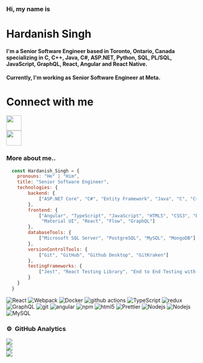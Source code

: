 ### Hi, my name is
# Hardanish Singh
#### I'm a Senior Software Engineer based in Toronto, Ontario, Canada specializing in C, C++, Java, C#, ASP.NET, Python, SQL, PL/SQL, JavaScript, GraphQL, React, Angular and React Native.
#### Currently, I'm working as Senior Software Engineer at Meta.

# Connect with me
<a href="https://leetcode.com/Hardanish-Singh/">
  <img src="https://img.shields.io/badge/linkedin-%230077B5.svg?style=for-the-badge&logo=linkedin&logoColor=white" height="40"/>
</a>
<br/>
<a href="https://leetcode.com/Hardanish-Singh/">
  <img src="https://img.shields.io/badge/LeetCode-000000?style=for-the-badge&logo=LeetCode&logoColor=#d16c06" height="40"/>
</a>

### More about me..

```javascript
  const Hardanish_Singh = {
    pronouns: "He" | "Him",
    title: "Senior Software Engineer",
    technologies: {
        backend: {
            ["ASP.NET Core", "C#", "Entity Framework", "Java", "C", "C++", "Python"]
        },
        frontend: {
            ["Angular", "TypeScript", "JavaScript", "HTML5", "CSS3", "Bootstrap", 
             "Material UI", "React", "Flow", "GraphQL"]
        },
        databaseTools: {
            ["Microsoft SQL Server", "PostgreSQL", "MySQL", "MongoDB"]
        },
        versionControlTools: {
            ["Git", "GitHub", "Github Desktop", "GitKraken"]
        },
        testingFrameworks: {
            ["Jest", "React Testing Library", "End to End Testing with Cypress", "Enzyme"]
        }
    }
  }    
```

<p>
  <img alt="React" src="https://img.shields.io/badge/-React-45b8d8?style=flat-square&logo=react&logoColor=white" />
  <img alt="Webpack" src="https://img.shields.io/badge/-Webpack-8DD6F9?style=flat-square&logo=webpack&logoColor=white" /> 
  <img alt="Docker" src="https://img.shields.io/badge/-Docker-46a2f1?style=flat-square&logo=docker&logoColor=white" />
  <img alt="github actions" src="https://img.shields.io/badge/-Github_Actions-2088FF?style=flat-square&logo=github-actions&logoColor=white" />
  <img alt="TypeScript" src="https://img.shields.io/badge/-TypeScript-007ACC?style=flat-square&logo=typescript&logoColor=white" />
  <img alt="redux" src="https://img.shields.io/badge/-Redux-764ABC?style=flat-square&logo=redux&logoColor=white" />
  <img alt="GraphQL" src="https://img.shields.io/badge/-GraphQL-E10098?style=flat-square&logo=graphql&logoColor=white" />
  <img alt="git" src="https://img.shields.io/badge/-Git-F05032?style=flat-square&logo=git&logoColor=white" />
  <img alt="angular" src="https://img.shields.io/badge/-Angular-DD0031?style=flat-square&logo=angular&logoColor=white" />
  <img alt="npm" src="https://img.shields.io/badge/-NPM-CB3837?style=flat-square&logo=npm&logoColor=white" />
  <img alt="html5" src="https://img.shields.io/badge/-HTML5-E34F26?style=flat-square&logo=html5&logoColor=white" />
  <img alt="Prettier" src="https://img.shields.io/badge/-Prettier-F7B93E?style=flat-square&logo=prettier&logoColor=white" />
  <img alt="Nodejs" src="https://img.shields.io/badge/-Nodejs-43853d?style=flat-square&logo=Node.js&logoColor=white" />
  <img alt="Nodejs" src="https://img.shields.io/badge/javascript-%23323330.svg?style=for-the-badge&logo=javascript&logoColor=%23F7DF1E" />
  <img alt="MySQL" src="https://img.shields.io/badge/mysql-%2300f.svg?style=for-the-badge&logo=mysql&logoColor=white" />
</p>

### ⚙️ &nbsp;GitHub Analytics

![](https://github-readme-stats.vercel.app/api?username=Hardanish-Singh&theme=vision-friendly-dark&hide_border=true&include_all_commits=false&count_private=true)<br/>
![](https://github-readme-streak-stats.herokuapp.com/?user=Hardanish-Singh&theme=vision-friendly-dark&hide_border=true)<br/>
![](https://github-readme-stats.vercel.app/api/top-langs/?username=Hardanish-Singh&theme=vision-friendly-dark&hide_border=true&include_all_commits=false&count_private=true&layout=compact)
